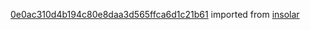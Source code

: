 [0e0ac310d4b194c80e8daa3d565ffca6d1c21b61](https://github.com/insolar/insolar/commit/0e0ac310d4b194c80e8daa3d565ffca6d1c21b61) imported from [insolar](https://github.com/insolar/insolar)
